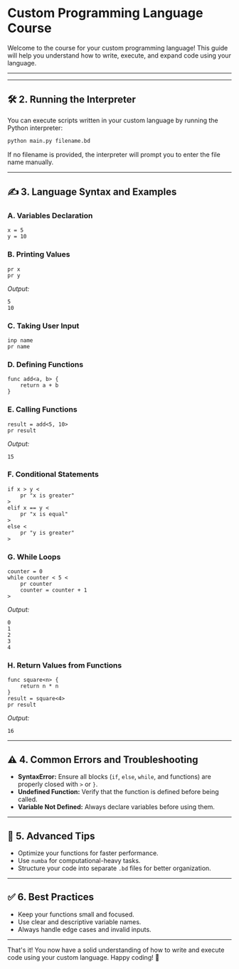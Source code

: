 # Custom Programming Language Course

Welcome to the course for your custom programming language! This guide will help you understand how to write, execute, and expand code using your language.

---


---

## 🛠️ **2. Running the Interpreter**
You can execute scripts written in your custom language by running the Python interpreter:

```bash
python main.py filename.bd
```

If no filename is provided, the interpreter will prompt you to enter the file name manually.

---

## ✍️ **3. Language Syntax and Examples**

### **A. Variables Declaration**
```plaintext
x = 5
y = 10
```

### **B. Printing Values**
```plaintext
pr x
pr y
```
_Output:_
```
5
10
```

### **C. Taking User Input**
```plaintext
inp name
pr name
```

### **D. Defining Functions**
```plaintext
func add<a, b> {
    return a + b
}
```

### **E. Calling Functions**
```plaintext
result = add<5, 10>
pr result
```
_Output:_
```
15
```

### **F. Conditional Statements**
```plaintext
if x > y <
    pr "x is greater"
>
elif x == y <
    pr "x is equal"
>
else <
    pr "y is greater"
>
```

### **G. While Loops**
```plaintext
counter = 0
while counter < 5 <
    pr counter
    counter = counter + 1
>
```
_Output:_
```
0
1
2
3
4
```

### **H. Return Values from Functions**
```plaintext
func square<n> {
    return n * n
}
result = square<4>
pr result
```
_Output:_
```
16
```

---

## ⚠️ **4. Common Errors and Troubleshooting**
- **SyntaxError:** Ensure all blocks (`if`, `else`, `while`, and functions) are properly closed with `>` or `}`.
- **Undefined Function:** Verify that the function is defined before being called.
- **Variable Not Defined:** Always declare variables before using them.

---

## 🧩 **5. Advanced Tips**
- Optimize your functions for faster performance.
- Use `numba` for computational-heavy tasks.
- Structure your code into separate `.bd` files for better organization.

---

## ✅ **6. Best Practices**
- Keep your functions small and focused.
- Use clear and descriptive variable names.
- Always handle edge cases and invalid inputs.

---

That's it! You now have a solid understanding of how to write and execute code using your custom language. Happy coding! 🚀

